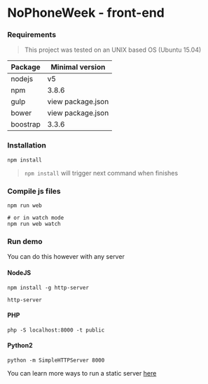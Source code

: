 # NoPhoneWeek - front-end

### Requirements

> This project was tested on an UNIX based OS (Ubuntu 15.04)

| Package | Minimal version |
| --- | --- |
| nodejs | v5 |
| npm | 3.8.6 |
| gulp | view package.json |
| bower | view package.json |
| boostrap | 3.3.6 |

### Installation

```
npm install
```

> `npm install` will trigger next command when finishes

### Compile js files

```
npm run web

# or in watch mode
npm run web watch
```

### Run demo
You can do this however with any server

#### NodeJS
```
npm install -g http-server
```

```
http-server
```

#### PHP

```
php -S localhost:8000 -t public
```

#### Python2

```
python -m SimpleHTTPServer 8000
```

You can learn more ways to run a static server [here][1]



[1]: https://gist.github.com/willurd/5720255

